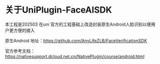 # 关于UniPlugin-FaceAISDK
本工程是202503 在uni 官方的工程基础上改造封装原生Android人脸识别以便用户更方便的接入

原生Android 地址：https://github.com/AnyLifeZLB/FaceVerificationSDK


官方参考文档：https://nativesupport.dcloud.net.cn/NativePlugin/course/android.html